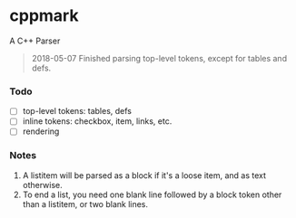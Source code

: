 # cppmark
A C++ Parser

>2018-05-07
Finished parsing top-level tokens, except for tables and defs.

### Todo
- [ ] top-level tokens: tables, defs
- [ ] inline tokens: checkbox, item, links, etc.
- [ ] rendering

### Notes
1. A listitem will be parsed as a block if it's a loose item, 
and as text otherwise.
2. To end a list, you need one blank line followed by a block
 token other than a listitem, or two blank lines.  